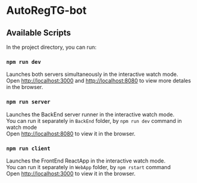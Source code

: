 # AutoRegTG-bot

## Available Scripts

In the project directory, you can run:

### `npm run dev`

Launches both servers simultaneously in the interactive watch mode.\
Open [http://localhost:3000](http://localhost:3000) and [http://localhost:8080](http://localhost:8080) to view more detales in the browser.

### `npm run server`

Launches the BackEnd server runner in the interactive watch mode.\
You can run it separately in `BackEnd` folder, by `npm run dev` command in watch mode\
Open [http://localhost:8080](http://localhost:8080) to view it in the browser.

### `npm run client`

Launches the FrontEnd ReactApp in the interactive watch mode.\
You can run it separately in `WebApp` folder, by `npm rstart` command\
Open [http://localhost:3000](http://localhost:3000) to view it in the browser.
